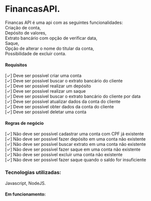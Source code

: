 # FinancasAPI.

Financas API é uma api com as seguintes funcionalidades:
<br>
Criação de conta,
<br>
Depósito de valores,
<br>
Extrato bancário com opção de verificar data,
<br>
Saque, 
<br>
Opção de alterar o nome do titular da conta,
<br>
Possibilidade de excluir conta.

#### Requisitos
[✓] Deve ser possível criar uma conta
<br>
[✓] Deve ser possível buscar o extrato bancário do cliente
<br>
[✓] Deve ser possível realizar um depósito
<br>
[✓] Deve ser possível realizar um saque
<br>
[✓] Deve ser possível buscar o extrato bancário do cliente por data
<br>
[✓] Deve ser possível atualizar dados da conta do cliente
<br>
[✓] Deve ser possível obter dados da conta do cliente
<br>
[✓] Deve ser possível deletar uma conta

#### Regras de negócio
[✓] Não deve ser possível cadastrar uma conta com CPF já existente
<br>
[✓] Não deve ser possível fazer depósito em uma conta não existente
<br>
[✓] Não deve ser possível buscar extrato em uma conta não existente
<br>
[✓] Não deve ser possível fazer saque em uma conta não existente
<br>
[✓] Não deve ser possível excluir uma conta não existente
<br>
[✓] Não deve ser possível fazer saque quando o saldo for insuficiente

### Tecnologias utilizadas:
Javascript,
NodeJS.

#### Em funcionamento:



